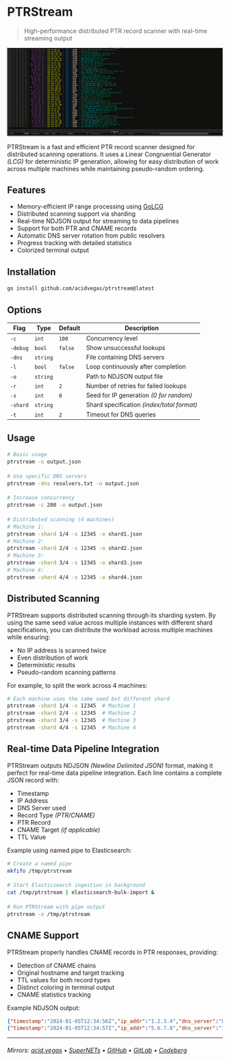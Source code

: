 # PTRStream
> High-performance distributed PTR record scanner with real-time streaming output

![](./.screens/preview.gif)

PTRStream is a fast and efficient PTR record scanner designed for distributed scanning operations. It uses a Linear Congruential Generator *(LCG)* for deterministic IP generation, allowing for easy distribution of work across multiple machines while maintaining pseudo-random ordering.

## Features

- Memory-efficient IP range processing using [GoLCG](https://github.com/acidvegas/golcg)
- Distributed scanning support via sharding
- Real-time NDJSON output for streaming to data pipelines
- Support for both PTR and CNAME records
- Automatic DNS server rotation from public resolvers
- Progress tracking with detailed statistics
- Colorized terminal output

## Installation

```bash
go install github.com/acidvegas/ptrstream@latest
```

## Options
| Flag     | Type     | Default | Description                                |
|----------|----------|---------|--------------------------------------------|
| `-c`     | `int`    | `100`   | Concurrency level                          |
| `-debug` | `bool`   | `false` | Show unsuccessful lookups                  |
| `-dns`   | `string` |         | File containing DNS servers                |
| `-l`     | `bool`   | `false` | Loop continuously after completion         |
| `-o`     | `string` |         | Path to NDJSON output file                 |
| `-r`     | `int`    | `2`     | Number of retries for failed lookups       |
| `-s`     | `int`    | `0`     | Seed for IP generation *(0 for random)*    |
| `-shard` | `string` |         | Shard specification *(index/total format)* |
| `-t`     | `int`    | `2`     | Timeout for DNS queries                    |


## Usage

```bash
# Basic usage
ptrstream -o output.json

# Use specific DNS servers
ptrstream -dns resolvers.txt -o output.json

# Increase concurrency
ptrstream -c 200 -o output.json

# Distributed scanning (4 machines)
# Machine 1:
ptrstream -shard 1/4 -s 12345 -o shard1.json
# Machine 2:
ptrstream -shard 2/4 -s 12345 -o shard2.json
# Machine 3:
ptrstream -shard 3/4 -s 12345 -o shard3.json
# Machine 4:
ptrstream -shard 4/4 -s 12345 -o shard4.json
```

## Distributed Scanning

PTRStream supports distributed scanning through its sharding system. By using the same seed value across multiple instances with different shard specifications, you can distribute the workload across multiple machines while ensuring:

- No IP address is scanned twice
- Even distribution of work
- Deterministic results
- Pseudo-random scanning patterns

For example, to split the work across 4 machines:
```bash
# Each machine uses the same seed but different shard
ptrstream -shard 1/4 -s 12345  # Machine 1
ptrstream -shard 2/4 -s 12345  # Machine 2
ptrstream -shard 3/4 -s 12345  # Machine 3
ptrstream -shard 4/4 -s 12345  # Machine 4
```

## Real-time Data Pipeline Integration

PTRStream outputs NDJSON *(Newline Delimited JSON)* format, making it perfect for real-time data pipeline integration. Each line contains a complete JSON record with:

- Timestamp
- IP Address
- DNS Server used
- Record Type *(PTR/CNAME)*
- PTR Record
- CNAME Target *(if applicable)*
- TTL Value

Example using named pipe to Elasticsearch:
```bash
# Create a named pipe
mkfifo /tmp/ptrstream

# Start Elasticsearch ingestion in background
cat /tmp/ptrstream | elasticsearch-bulk-import &

# Run PTRStream with pipe output
ptrstream -o /tmp/ptrstream
```

## CNAME Support

PTRStream properly handles CNAME records in PTR responses, providing:
- Detection of CNAME chains
- Original hostname and target tracking
- TTL values for both record types
- Distinct coloring in terminal output
- CNAME statistics tracking

Example NDJSON output:
```json
{"timestamp":"2024-01-05T12:34:56Z","ip_addr":"1.2.3.4","dns_server":"8.8.8.8","ptr_record":"example.com","record_type":"PTR","ttl":3600}
{"timestamp":"2024-01-05T12:34:57Z","ip_addr":"5.6.7.8","dns_server":"1.1.1.1","ptr_record":"original.com","record_type":"CNAME","target":"target.com","ttl":600}
```
---

###### Mirrors: [acid.vegas](https://git.acid.vegas/ptrstream) • [SuperNETs](https://git.supernets.org/acidvegas/ptrstream) • [GitHub](https://github.com/acidvegas/ptrstream) • [GitLab](https://gitlab.com/acidvegas/ptrstream) • [Codeberg](https://codeberg.org/acidvegas/ptrstream)
